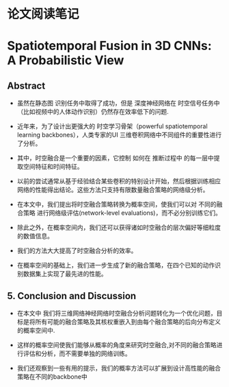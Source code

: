 # 论文阅读笔记

# Spatiotemporal Fusion in 3D CNNs: A Probabilistic View

## Abstract
- 虽然在静态图 识别任务中取得了成功，但是 深度神经网络在 时空信号任务中（比如视频中的人体动作识别）仍然存在效率低下的问题.
- 近年来，为了设计出更强大的 时空学习骨架（powerful spatiotemporal learning backbones），人类专家的UI 三维卷积网络中不同组件的重要性进行了分析。
- 其中，时空融合是一个重要的因素，它控制 如何在 推断过程中 的每一层中提取空间特征和时间特征。
- 以前的尝试通常从基于经验结合某些卷积的特别设计开始，然后根据训练相应网络的性能得出结论。这些方法只支持有限数量融合策略的网络级分析。

- 在本文中，我们提出将时空融合策略转换为概率空间，使我们可以对 不同的融合策略 进行网络级评估(network-level evaluations)，而不必分别训练它们。
- 除此之外，在概率空间内，我们还可以获得诸如时空融合的层次偏好等细粒度的数值信息。

- 我们的方法大大提高了时空融合分析的效率。

- 在概率空间的基础上，我们进一步生成了新的融合策略，在四个已知的动作识别数据集上实现了最先进的性能。


## 5. Conclusion and Discussion
- 在本文中 我们将三维网络神经网络时空融合分析问题转化为一个优化问题，目标是将所有可能的融合策略及其核权重嵌入到由每个融合策略的后向分布定义的概率空间中.

- 这样的概率空间使我们能够从概率的角度来研究时空融合,对不同的融合策略进行评估和分析，而不需要单独的网络训练。

- 我们还观察到一些有用的提示，我们的概率方法可以扩展到设计高性能的融合策略在不同的backbone中